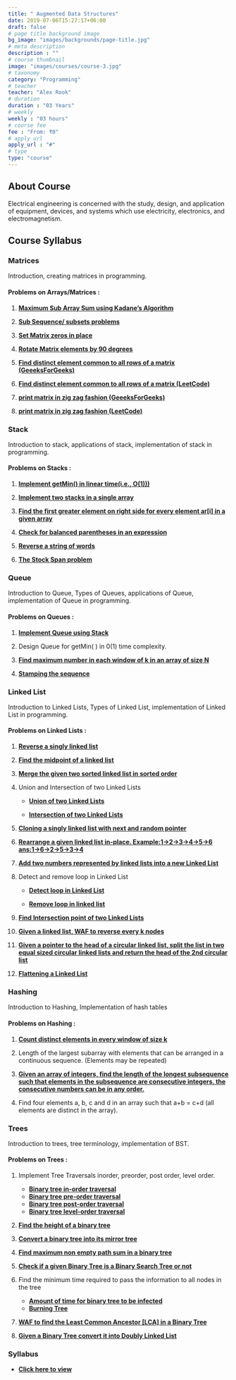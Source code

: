 ```yaml
---
title: " Augmented Data Structures"
date: 2019-07-06T15:27:17+06:00
draft: false
# page title background image
bg_image: "images/backgrounds/page-title.jpg"
# meta description
description : ""
# course thumbnail
image: "images/courses/course-3.jpg"
# taxonomy
category: "Programming"
# teacher
teacher: "Alex Rook"
# duration
duration : "03 Years"
# weekly
weekly : "03 hours"
# course fee
fee : "From: ₹0"
# apply url
apply_url : "#"
# type
type: "course"
---
```



## About Course

Electrical engineering is concerned with the study, design, and application of equipment, devices, and systems which use electricity, electronics, and electromagnetism.

## Course Syllabus

### Matrices
Introduction, creating matrices in programming.

#### Problems on Arrays/Matrices :
1. **[Maximum Sub Array Sum using Kadane’s Algorithm](https://leetcode.com/problems/maximum-subarray/)**

2. **[Sub Sequence/ subsets problems](https://leetcode.com/problems/is-subsequence/)**

3. **[Set Matrix zeros in place](https://leetcode.com/problems/set-matrix-zeroes/)**

4. **[Rotate Matrix elements by 90 degrees](https://leetcode.com/problems/rotate-image/description/)**

5. **[Find distinct element common to all rows of a matrix (GeeeksForGeeks)](https://practice.geeksforgeeks.org/problems/find-distinct-elements2054/1)**

6. **[Find distinct element common to all rows of a matrix (LeetCode)](https://leetcode.com/problems/find-smallest-common-element-in-all-rows/)**

7. **[print matrix in zig zag fashion (GeeeksForGeeks)](https://practice.geeksforgeeks.org/problems/print-matrix-in-diagonal-pattern/1)**

8. **[print matrix in zig zag fashion (LeetCode)](https://leetcode.com/problems/zigzag-conversion/description/)**


### Stack
Introduction to stack, applications of stack, implementation of stack in programming.

#### Problems on Stacks :

1. **[Implement getMin() in linear time(i.e., O(1)))](https://practice.geeksforgeeks.org/problems/get-minimum-element-from-stack/1)**

2. **[Implement two stacks in a single array](https://practice.geeksforgeeks.org/problems/implement-two-stacks-in-an-array/1)**

3. **[Find the first greater element on right side for every element ar[i] in a given array](https://practice.geeksforgeeks.org/problems/next-larger-element-1587115620/1)**

4. **[Check for balanced parentheses in an expression](https://practice.geeksforgeeks.org/problems/parenthesis-checker2744/1)**

5. **[Reverse a string of words](https://leetcode.com/problems/reverse-words-in-a-string/description/)**

6. **[The Stock Span problem](https://practice.geeksforgeeks.org/problems/stock-span-problem-1587115621/1)**


### Queue
 Introduction to Queue, Types of Queues, applications of Queue, implementation of 
Queue in programming.

#### Problems on Queues :

1. **[Implement Queue using Stack](https://leetcode.com/problems/implement-queue-using-stacks/description/)**

2. Design Queue for getMin( ) in 0(1) time complexity.

3. **[Find maximum number in each window of k in an array of size N](https://leetcode.com/problems/sliding-window-maximum/description/)**

4. **[Stamping the sequence](https://leetcode.com/problems/stamping-the-sequence/)**


### Linked List
Introduction to Linked Lists, Types of Linked List, implementation of Linked List in 
programming.

#### Problems on Linked Lists :

1. **[Reverse a singly linked list](https://leetcode.com/problems/reverse-linked-list/)**

2. **[Find the midpoint of a linked list](https://leetcode.com/problems/middle-of-the-linked-list/)**

3. **[Merge the given two sorted linked list in sorted order](https://leetcode.com/problems/merge-two-sorted-lists/)**

4. Union and Intersection of two Linked Lists
    - **[Union of two Linked Lists](https://practice.geeksforgeeks.org/problems/union-of-two-linked-list/1)**

    -  **[Intersection of two Linked Lists](https://practice.geeksforgeeks.org/problems/intersection-of-two-linked-list/1)**

5. **[Cloning a singly linked list with next and random pointer](https://practice.geeksforgeeks.org/problems/clone-a-linked-list-with-next-and-random-pointer/1)**

6. **[Rearrange a given linked list in-place. Example:1->2->3->4->5->6 ans:1->6->2->5->3->4](https://leetcode.com/problems/reorder-list/)**

7. **[Add two numbers represented by linked lists into a new Linked List](https://leetcode.com/problems/add-two-numbers/)**

8. Detect and remove loop in Linked List
    - **[Detect loop in Linked List](https://practice.geeksforgeeks.org/problems/detect-loop-in-linked-list/1)**

    - **[Remove loop in linked list](https://practice.geeksforgeeks.org/problems/remove-loop-in-linked-list/1)**

9. **[Find Intersection point of two Linked Lists](https://leetcode.com/problems/intersection-of-two-linked-lists/description/ListNode/)**

10. **[Given a linked list, WAF to reverse every k nodes](https://leetcode.com/problems/reverse-nodes-in-k-group/description/DescriptionGivenalinkedlist/)**

11. **[Given a pointer to the head of a circular linked list, split the list in two equal sized circular linked lists and return the head of the 2nd circular list](https://practice.geeksforgeeks.org/problems/split-a-circular-linked-list-into-two-halves/1)**

12. **[Flattening a Linked List](https://practice.geeksforgeeks.org/problems/flattening-a-linked-list/1)**


### Hashing
Introduction to Hashing, Implementation of hash tables

#### Problems on Hashing :

1. **[Count distinct elements in every window of size k](https://practice.geeksforgeeks.org/problems/count-distinct-elements-in-every-window/1)**

2. Length of the largest subarray with elements that can be arranged in a continuous sequence. (Elements may be repeated)

3. **[Given an array of integers, find the length of the longest subsequence such that elements in the subsequence are consecutive integers, the consecutive numbers can be in any order.](https://leetcode.com/problems/longest-consecutive-sequence/)**

4. Find four elements a, b, c and d in an array such that a+b = c+d (all elements are distinct in the array).

### Trees
Introduction to trees, tree terminology, implementation of BST.

#### Problems on Trees :

1. Implement Tree Traversals inorder, preorder, post order, level order.
    - **[Binary tree in-order traversal](https://leetcode.com/problems/binary-tree-inorder-traversal/description/)**
    - **[Binary tree pre-order traversal](https://leetcode.com/problems/binary-tree-preorder-traversal/)**
    - **[Binary tree post-order traversal](https://leetcode.com/problems/binary-tree-postorder-traversal/description/)**
    - **[Binary tree level-order traversal](https://leetcode.com/problems/binary-tree-level-order-traversal/)**

2. **[Find the height of a binary tree](https://practice.geeksforgeeks.org/problems/height-of-binary-tree/1)**

3. **[Convert a binary tree into its mirror tree](https://practice.geeksforgeeks.org/problems/mirror-tree/1)**

4. **[Find maximum non empty path sum in a binary tree](https://practice.geeksforgeeks.org/problems/maximum-path-sum-from-any-node/1)**

5. **[Check if a given Binary Tree is a Binary Search Tree or not](https://leetcode.com/problems/validate-binary-search-tree/description/Givenabinarytree/)**

6. Find the minimum time required to pass the information to all nodes in the tree
    - **[Amount of time for binary tree to be infected](https://leetcode.com/problems/amount-of-time-for-binary-tree-to-be-infected/)**
    - **[Burning Tree](https://practice.geeksforgeeks.org/problems/burning-tree/1)**

7. **[WAF to find the Least Common Ancestor [LCA] in a Binary Tree](https://leetcode.com/problems/lowest-common-ancestor-of-a-binary-tree/description/)**

8. **[Given a Binary Tree convert it into Doubly Linked List](https://practice.geeksforgeeks.org/problems/binary-tree-to-dll/1)**



### Syllabus

- **[Click here to view](https://drive.google.com/file/d/1YjJm5pebWsvh3lT-YKg5niCDuhrkMxAB/view?usp=sharing)**
